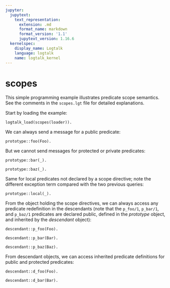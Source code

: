 ```yaml
---
jupyter:
  jupytext:
    text_representation:
      extension: .md
      format_name: markdown
      format_version: '1.1'
      jupytext_version: 1.16.6
  kernelspec:
    display_name: Logtalk
    language: logtalk
    name: logtalk_kernel
---
```


<!--
________________________________________________________________________

This file is part of Logtalk <https://logtalk.org/>  
SPDX-FileCopyrightText: 1998-2025 Paulo Moura <pmoura@logtalk.org>  
SPDX-License-Identifier: Apache-2.0

Licensed under the Apache License, Version 2.0 (the "License");
you may not use this file except in compliance with the License.
You may obtain a copy of the License at

    http://www.apache.org/licenses/LICENSE-2.0

Unless required by applicable law or agreed to in writing, software
distributed under the License is distributed on an "AS IS" BASIS,
WITHOUT WARRANTIES OR CONDITIONS OF ANY KIND, either express or implied.
See the License for the specific language governing permissions and
limitations under the License.
________________________________________________________________________
-->

# scopes

This simple programming example illustrates predicate scope semantics.
See the comments in the `scopes.lgt` file for detailed explanations.

Start by loading the example:

```logtalk
logtalk_load(scopes(loader)).
```

We can always send a message for a public predicate:

```logtalk
prototype::foo(Foo).
```

<!--
Foo = 1.
-->

But we cannot send messages for protected or private predicates:

```logtalk
prototype::bar(_).
```

<!--
error(permission_error(access,protected_predicate,bar/1),logtalk(prototype::bar(_),c(user,user,r(user,prototype,[],[]))))
-->

```logtalk
prototype::baz(_).
```

<!--
uncaught exception: error(permission_error(access,private_predicate,baz/1),logtalk(prototype::baz(_),c(user,user,r(user,prototype,[],[]))))
-->

Same for local predicates not declared by a scope directive; note the
different exception term compared with the two previous queries:

```logtalk
prototype::local(_).
```

<!--
error(existence_error(predicate_declaration,local/1),logtalk(prototype::local(_),c(user,user,r(user,prototype,[],[]))))
-->

From the object holding the scope directives, we can always access any
predicate redefinition in the descendants (note that the `p_foo/1`, `p_bar/1`,
and `p_baz/1` predicates are declared public, defined in the _prototype_
object, and inherited by the _descendant_ object):

```logtalk
descendant::p_foo(Foo).
```

<!--
Foo = 2.
-->

```logtalk
descendant::p_bar(Bar).
```

<!--
Bar = 2.
-->

```logtalk
descendant::p_baz(Baz).
```

<!--
Baz = 2.
-->

From descendant objects, we can access inherited predicate definitions for
public and protected predicates:

```logtalk
descendant::d_foo(Foo).
```

<!--
Foo = 1.
-->

```logtalk
descendant::d_bar(Bar).
```

<!--
Bar = 1.
-->
